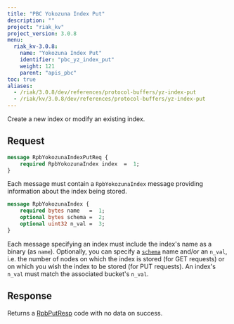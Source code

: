```yaml
---
title: "PBC Yokozuna Index Put"
description: ""
project: "riak_kv"
project_version: 3.0.8
menu:
  riak_kv-3.0.8:
    name: "Yokozuna Index Put"
    identifier: "pbc_yz_index_put"
    weight: 121
    parent: "apis_pbc"
toc: true
aliases:
  - /riak/3.0.8/dev/references/protocol-buffers/yz-index-put
  - /riak/kv/3.0.8/dev/references/protocol-buffers/yz-index-put
---
```


Create a new index or modify an existing index.

## Request

```protobuf
message RpbYokozunaIndexPutReq {
    required RpbYokozunaIndex index  =  1;
}
```

Each message must contain a `RpbYokozunaIndex` message providing
information about the index being stored.

```protobuf
message RpbYokozunaIndex {
    required bytes name   =  1;
    optional bytes schema =  2;
    optional uint32 n_val =  3;
}
```

Each message specifying an index must include the index's name as a
binary (as `name`). Optionally, you can specify a [`schema`]({{<baseurl>}}riak/kv/3.0.8/developing/usage/search-schemas) name and/or an `n_val`, i.e. the number of nodes on which the index is stored (for GET requests) or on which you wish the index to be stored (for PUT requests). An index's `n_val` must match the associated bucket's `n_val`.

## Response

Returns a [RpbPutResp]({{<baseurl>}}riak/kv/3.0.8/developing/api/protocol-buffers/#message-codes) code with no data on success.





